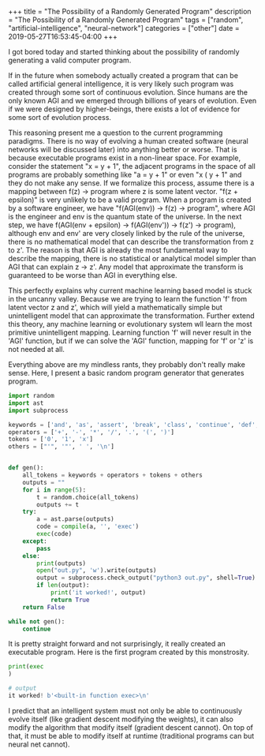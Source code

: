 +++
title = "The Possibility of a Randomly Generated Program"
description =  "The Possibility of a Randomly Generated Program"
tags = ["random", "artificial-intelligence", "neural-network"]
categories = ["other"]
date = 2019-05-27T16:53:45-04:00
+++

I got bored today and started thinking about the possibility of randomly generating a
valid computer program.
<!--more-->

If in the future when somebody actually created a program that can be called
artificial general intelligence, it is very likely such program was created through
some sort of continuous evolution. Since humans are the only known AGI and we emerged
through billions of years of evolution. Even if we were designed by higher-beings,
there exists a lot of evidence for some sort of evolution process.

This reasoning present me a question to the current programming paradigms. There is
no way of evolving a human created software (neural networks will be discussed later)
into anything better or worse. That is because executable programs exist in a
non-linear space. For example, consider the statement "x = y + 1", the adjacent programs
in the space of all programs are probably something like "a = y + 1" or even
"x ( y + 1" and they do not make any sense. If we formalize this process,
assume there is a mapping between f(z) -> program where z is some latent vector.
"f(z + epsilon)" is very unlikely to be a valid program. When a program is created
by a software engineer, we have "f(AGI(env)) -> f(z) -> program", where AGI is the
engineer and env is the quantum state of the universe. In the next step, we have
f(AGI(env + epsilon) -> f(AGI(env')) -> f(z') -> program), although env and env' are very closely linked
by the rule of the universe, there is no mathematical model that can describe the
transformation from z to z'. The reason is that AGI is already the most fundamental
way to describe the mapping, there is no statistical or analytical model simpler than
AGI that can explain z -> z'. Any model that approximate the transform is guaranteed to be worse than AGI in everything else.

This perfectly explains why current machine learning based model is stuck in the
uncanny valley. Because we are trying to learn the function 'f' from latent
vector z and z', which will yield a mathematically simple but unintelligent model
that can approximate the transformation. Further extend this theory, any machine
learning or evolutionary system wll learn the most primitive unintelligent mapping.
Learning function 'f' will never result in the 'AGI' function, but if we can
solve the 'AGI' function, mapping for 'f' or 'z' is not needed at all.

Everything above are my mindless rants, they probably don't really make sense.
Here, I present a basic random program generator that generates program.

```python
import random
import ast
import subprocess

keywords = ['and', 'as', 'assert', 'break', 'class', 'continue', 'def', 'del', 'elif', 'else', 'except', 'exec', 'finally', 'for', 'from', 'global', 'if', 'import', 'in', 'is', 'lambda', 'not', 'or', 'pass', 'print', 'raise', 'return', 'try', 'while', 'with', 'yield']
operators = ['+', '-', '*', '/', '.', '(', ')']
tokens = ['0', '1', 'x']
others = ["'", '"', ' ', '\n']


def gen():
    all_tokens = keywords + operators + tokens + others
    outputs = ""
    for i in range(5):
        t = random.choice(all_tokens)
        outputs += t
    try:
        a = ast.parse(outputs)
        code = compile(a, '', 'exec')
        exec(code)
    except:
        pass
    else:
        print(outputs)
        open("out.py", 'w').write(outputs)
        output = subprocess.check_output("python3 out.py", shell=True)
        if len(output):
            print('it worked!', output)
            return True
    return False

while not gen():
    continue
```

It is pretty straight forward and not surprisingly, it really created an executable
program. Here is the first program created by this monstrosity.

```python
print(exec
)
```

```python
# output
it worked! b'<built-in function exec>\n'
```

I predict that an intelligent system must not only be able to continuously evolve itself (like gradient descent modifying the weights), it can also modify the algorithm that modify itself (gradient descent cannot). On top of that, it must be able to modify itself at runtime (traditional programs can but neural net cannot).

